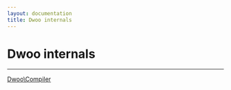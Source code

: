```yaml
---
layout: documentation
title: Dwoo internals
---
```


# Dwoo internals

---

[Dwoo\Compiler](dwoo-compiler.html)